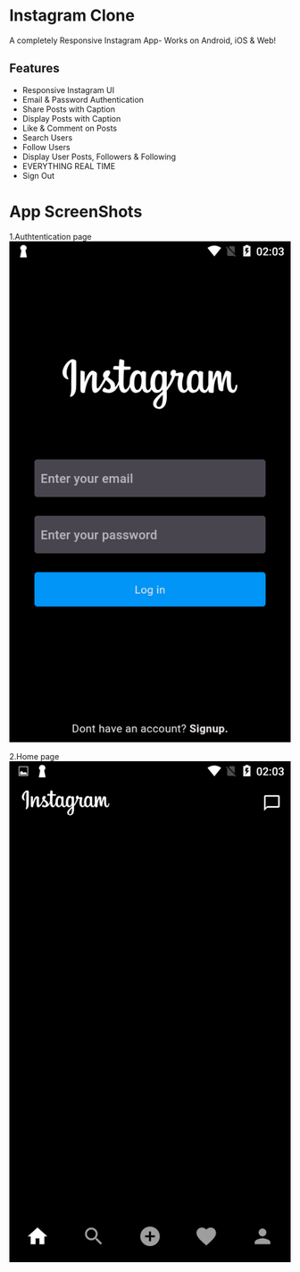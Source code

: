 # Instagram Clone

A completely Responsive Instagram App- Works on Android, iOS & Web! 

## Features
- Responsive Instagram UI
- Email & Password Authentication
- Share Posts with Caption
- Display Posts with Caption
- Like & Comment on Posts
- Search Users
- Follow Users
- Display User Posts, Followers & Following
- EVERYTHING REAL TIME
- Sign Out

# App ScreenShots
1.Authtentication page
![](Screenshots/Screenshot_2023-12-26-02-03-24.png)

2.Home page
![](Screenshots/Screenshot_2023-12-26-02-03-51.png)
